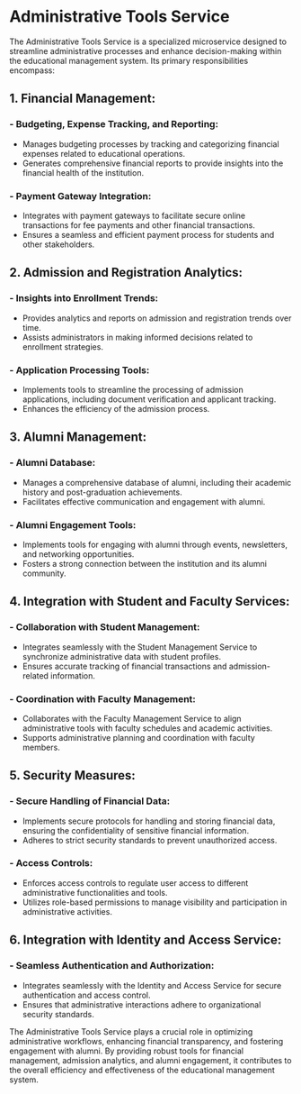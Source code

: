 # Administrative Tools Service

The Administrative Tools Service is a specialized microservice designed to streamline administrative processes and
enhance decision-making within the educational management system. Its primary responsibilities encompass:

## 1. Financial Management:

### - Budgeting, Expense Tracking, and Reporting:

- Manages budgeting processes by tracking and categorizing financial expenses related to educational operations.
- Generates comprehensive financial reports to provide insights into the financial health of the institution.

### - Payment Gateway Integration:

- Integrates with payment gateways to facilitate secure online transactions for fee payments and other financial
  transactions.
- Ensures a seamless and efficient payment process for students and other stakeholders.

## 2. Admission and Registration Analytics:

### - Insights into Enrollment Trends:

- Provides analytics and reports on admission and registration trends over time.
- Assists administrators in making informed decisions related to enrollment strategies.

### - Application Processing Tools:

- Implements tools to streamline the processing of admission applications, including document verification and applicant
  tracking.
- Enhances the efficiency of the admission process.

## 3. Alumni Management:

### - Alumni Database:

- Manages a comprehensive database of alumni, including their academic history and post-graduation achievements.
- Facilitates effective communication and engagement with alumni.

### - Alumni Engagement Tools:

- Implements tools for engaging with alumni through events, newsletters, and networking opportunities.
- Fosters a strong connection between the institution and its alumni community.

## 4. Integration with Student and Faculty Services:

### - Collaboration with Student Management:

- Integrates seamlessly with the Student Management Service to synchronize administrative data with student profiles.
- Ensures accurate tracking of financial transactions and admission-related information.

### - Coordination with Faculty Management:

- Collaborates with the Faculty Management Service to align administrative tools with faculty schedules and academic
  activities.
- Supports administrative planning and coordination with faculty members.

## 5. Security Measures:

### - Secure Handling of Financial Data:

- Implements secure protocols for handling and storing financial data, ensuring the confidentiality of sensitive
  financial information.
- Adheres to strict security standards to prevent unauthorized access.

### - Access Controls:

- Enforces access controls to regulate user access to different administrative functionalities and tools.
- Utilizes role-based permissions to manage visibility and participation in administrative activities.

## 6. Integration with Identity and Access Service:

### - Seamless Authentication and Authorization:

- Integrates seamlessly with the Identity and Access Service for secure authentication and access control.
- Ensures that administrative interactions adhere to organizational security standards.

The Administrative Tools Service plays a crucial role in optimizing administrative workflows, enhancing financial
transparency, and fostering engagement with alumni. By providing robust tools for financial management, admission
analytics, and alumni engagement, it contributes to the overall efficiency and effectiveness of the educational
management system.
